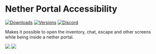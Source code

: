 # Nether Portal Accessibility

[![Downloads](http://cf.way2muchnoise.eu/full_623726_downloads.svg)](https://www.curseforge.com/minecraft/mc-mods/nether-portal-accessibility)
[![Versions](http://cf.way2muchnoise.eu/versions/623726.svg)](https://www.curseforge.com/minecraft/mc-mods/nether-portal-accessibility)
[![Discord](https://img.shields.io/discord/889561210478014504?color=%237289DA&label=Discord&logo=discord&logoColor=white)](https://discord.gg/7BSqZa9r3P)

Makes it possible to open the inventory, chat, escape and other screens while being inside a nether portal.

![](https://media.discordapp.net/attachments/864603904728629299/978749313054306364/unknown.png?width=1276&height=676)
![](https://media.discordapp.net/attachments/864603904728629299/978749540838572042/unknown.png?width=1276&height=676)